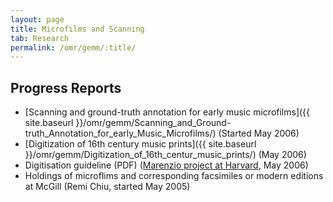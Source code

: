 ```yaml
---
layout: page
title: Microfilms and Scanning
tab: Research
permalink: /omr/gemm/:title/
---
```


## Progress Reports

* [Scanning and ground-truth annotation for early music microfilms]({{ site.baseurl }}/omr/gemm/Scanning_and_Ground-truth_Annotation_for_early_Music_Microfilms/) (Started May 2006)
* [Digitization of 16th century music prints]({{ site.baseurl }}/omr/gemm/Digitization_of_16th_centur_music_prints/) (May 2006)
* Digitisation guideline (PDF) ([Marenzio project at Harvard](http://www.marenzio.org/), May 2006)
* Holdings of microflims and corresponding facsimiles or modern editions at McGill (Remi Chiu, started May 2005)
